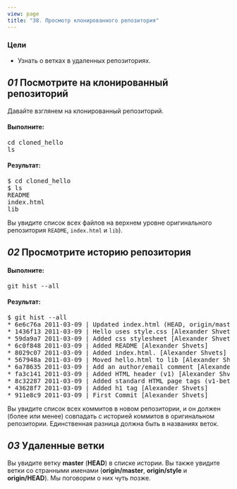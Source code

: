 ```yaml
---
view: page
title: "38. Просмотр клонированного репозитория"
---
```


<h3>Цели</h3>

<ul><li>Узнать о ветках в удаленных репозиториях.</li></ul>

<h2><em>01</em> Посмотрите на клонированный репозиторий</h2>

<p>Давайте взглянем на клонированный репозиторий.</p>

<h4 class="h4-pre">Выполните:</h4>

<pre class="instructions">cd cloned_hello
ls</pre>

<h4 class="h4-pre">Результат:</h4>

<pre class="sample">$ cd cloned_hello
$ ls
README
index.html
lib</pre>

<p>Вы увидите список всех файлов на верхнем уровне оригинального репозитория <code>README</code>, <code>index.html</code> и <code>lib</code>).</p>

<h2><em>02</em> Просмотрите историю репозитория</h2>

<h4 class="h4-pre">Выполните:</h4>

<pre class="instructions">git hist --all</pre>

<h4 class="h4-pre">Результат:</h4>

<pre class="sample">$ git hist --all
* 6e6c76a 2011-03-09 | Updated index.html (HEAD, origin/master, origin/style, origin/HEAD, master) [Alexander Shvets]
* 1436f13 2011-03-09 | Hello uses style.css [Alexander Shvets]
* 59da9a7 2011-03-09 | Added css stylesheet [Alexander Shvets]
* 6c0f848 2011-03-09 | Added README [Alexander Shvets]
* 8029c07 2011-03-09 | Added index.html. [Alexander Shvets]
* 567948a 2011-03-09 | Moved hello.html to lib [Alexander Shvets]
* 6a78635 2011-03-09 | Add an author/email comment [Alexander Shvets]
* fa3c141 2011-03-09 | Added HTML header (v1) [Alexander Shvets]
* 8c32287 2011-03-09 | Added standard HTML page tags (v1-beta) [Alexander Shvets]
* 43628f7 2011-03-09 | Added h1 tag [Alexander Shvets]
* 911e8c9 2011-03-09 | First Commit [Alexander Shvets]</pre>

<p>Вы увидите список всех коммитов в новом репозитории, и он должен (более или менее) совпадать с историей коммитов в оригинальном репозитории. Единственная разница должна быть в названиях веток.</p>

<h2><em>03</em> Удаленные ветки</h2>

<p>Вы увидите ветку <strong>master</strong> (<strong><span class="caps">HEAD</span></strong>) в списке истории. Вы также увидите ветки со странными именами (<strong>origin/master</strong>, <strong>origin/style</strong> и <strong>origin/<span class="caps">HEAD</span></strong>). Мы поговорим о них чуть позже.</p>
